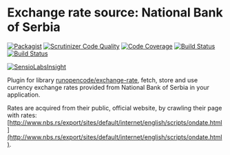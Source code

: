 Exchange rate source: National Bank of Serbia
====


[![Packagist](https://img.shields.io/packagist/v/RunOpenCode/exchange-rate-nbs.svg)](https://packagist.org/packages/runopencode/exchange-rate-nbs)
[![Scrutinizer Code Quality](https://scrutinizer-ci.com/g/RunOpenCode/exchange-rate-nbs/badges/quality-score.png?b=master)](https://scrutinizer-ci.com/g/RunOpenCode/exchange-rate-nbs/?branch=master)
[![Code Coverage](https://scrutinizer-ci.com/g/RunOpenCode/exchange-rate-nbs/badges/coverage.png?b=master)](https://scrutinizer-ci.com/g/RunOpenCode/exchange-rate-nbs/?branch=master)
[![Build Status](https://scrutinizer-ci.com/g/RunOpenCode/exchange-rate-nbs/badges/build.png?b=master)](https://scrutinizer-ci.com/g/RunOpenCode/exchange-rate-nbs/build-status/master)
[![Build Status](https://travis-ci.org/RunOpenCode/exchange-rate-nbs.svg?branch=master)](https://travis-ci.org/RunOpenCode/exchange-rate-nbs)

[![SensioLabsInsight](https://insight.sensiolabs.com/projects/9621d64a-e1a9-4626-ae3d-423d5714585a/big.png)](https://insight.sensiolabs.com/projects/9621d64a-e1a9-4626-ae3d-423d5714585a)


Plugin for library [runopencode/exchange-rate](https://github.com/RunOpenCode/exchange-rate), 
fetch, store and use currency exchange rates provided from National Bank of Serbia in your application.
 
Rates are acquired from their public, official website, by crawling their page with rates: 
[http://www.nbs.rs/export/sites/default/internet/english/scripts/ondate.html](http://www.nbs.rs/export/sites/default/internet/english/scripts/ondate.html). 






